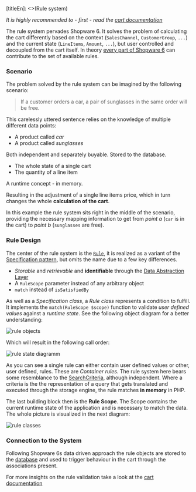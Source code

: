 [titleEn]: <>(Rule system)

*It is highly recommended to - first - read the [cart documentation](./../50-checkout-process/10-cart.md)*

The rule system pervades Shopware 6. It solves the problem of calculating the cart differently based on the context (`SalesChannel`, `CustomerGroup`, `...`) and the current state (`LineItems`, `Amount`, `...`), but user controlled and decoupled from the cart itself. In theory [every part of Shopware 6](./10-rule-list.md) can contribute to the set of available rules.

### Scenario

The problem solved by the rule system can be imagined by the following scenario:

> If a customer orders a car, a pair of sunglasses in the same order will be free.

This carelessly uttered sentence relies on the knowledge of multiple different data points:

* A product called *car*
* A product called *sunglasses*

Both independent and separately buyable. Stored to the database.

* The whole state of a single cart
* The quantity of a line item

A runtime concept - in memory.

Resulting in the adjustment of a single line items price, which in turn changes the whole **calculation of the cart**.

In this example the rule system sits right in the middle of the scenario, providing the necessary mapping information to get from *point a* (`car` is in the cart) to *point b* (`sunglasses` are free).

### Rule Design

The center of the rule system is the [`Rule`](https://github.com/shopware/platform/blob/master/src/Core/Framework/Rule/Rule.php), it is realized as a variant of the  [Specification pattern](https://en.wikipedia.org/wiki/Specification_pattern), but omits the name due to a few key differences.

* *Storable* and *retrievable* and **identifiable** through the [Data Abstraction Layer](./../10-erd/erd-shopware-core-content-rule.md)
* A `RuleScope` parameter instead of any arbitrary object
* `match` instead of `isSatisfiedBy`

As well as a *Specification class*, a *Rule class* represents a condition to fulfill. It implements the `match(RuleScope $scope)` function to validate *user defined values* against a *runtime state*. See the following object diagram for a better understanding:

![rule objects](./dist/rule-objects.png)

Which will result in the following call order:

![rule state diagramm](./dist/rule-sequence.png)

As you can see a single rule can either contain user defined values or other, user defined, rules. These are *Container rules*. The rule system here bears some resemblance to the [SearchCriteria](./../20-data-abstraction-layer/020-search.md), although independent. Where a criteria is the the representation of a query that gets translated and executed through the storage engine, the rule matches **in memory** in PHP.

The last building block then is the **Rule Scope**. The Scope contains the current runtime state of the application and is necessary to match the data. The whole picture is visualized in the next diagram:

![rule classes](./dist/rule-classes.png)

### Connection to the System

Following Shopware 6s data driven approach the rule objects are stored to the [database](./../10-erd/erd-shopware-core-content-rule.md) and used to trigger behaviour in the cart through the associations present.

For more insights on the rule validation take a look at the [cart documentation](./../50-checkout-process/10-cart.md)


